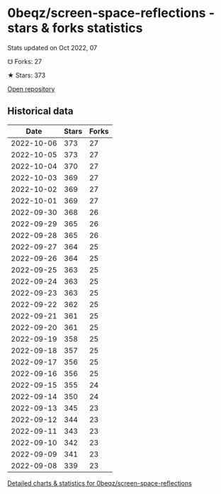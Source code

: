 # 0beqz/screen-space-reflections - stars & forks statistics

Stats updated on Oct 2022, 07

☋ Forks: 27

★ Stars: 373

[Open repository](https://github.com/0beqz/screen-space-reflections)

## Historical data
| Date | Stars | Forks |
|------|-------|-------|
| 2022-10-06 | 373 | 27 | 
| 2022-10-05 | 373 | 27 | 
| 2022-10-04 | 370 | 27 | 
| 2022-10-03 | 369 | 27 | 
| 2022-10-02 | 369 | 27 | 
| 2022-10-01 | 369 | 27 | 
| 2022-09-30 | 368 | 26 | 
| 2022-09-29 | 365 | 26 | 
| 2022-09-28 | 365 | 26 | 
| 2022-09-27 | 364 | 25 | 
| 2022-09-26 | 364 | 25 | 
| 2022-09-25 | 363 | 25 | 
| 2022-09-24 | 363 | 25 | 
| 2022-09-23 | 363 | 25 | 
| 2022-09-22 | 362 | 25 | 
| 2022-09-21 | 361 | 25 | 
| 2022-09-20 | 361 | 25 | 
| 2022-09-19 | 358 | 25 | 
| 2022-09-18 | 357 | 25 | 
| 2022-09-17 | 356 | 25 | 
| 2022-09-16 | 356 | 25 | 
| 2022-09-15 | 355 | 24 | 
| 2022-09-14 | 350 | 24 | 
| 2022-09-13 | 345 | 23 | 
| 2022-09-12 | 344 | 23 | 
| 2022-09-11 | 343 | 23 | 
| 2022-09-10 | 342 | 23 | 
| 2022-09-09 | 341 | 23 | 
| 2022-09-08 | 339 | 23 | 


[Detailed charts & statistics for 0beqz/screen-space-reflections](https://reviewgithub.com/rep/0beqz/screen-space-reflections)
